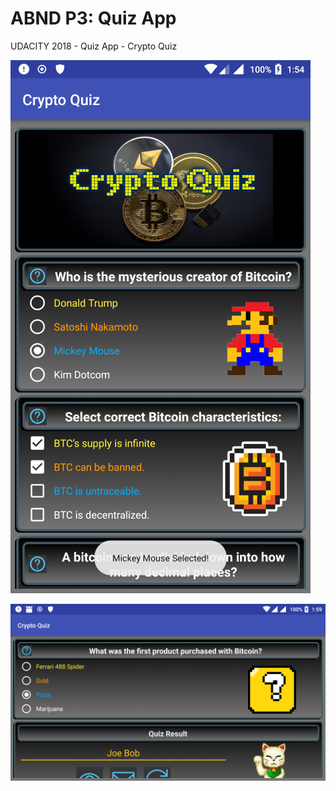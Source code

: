 # ABND P3: Quiz App
UDACITY 2018 - Quiz App - Crypto Quiz

![alt text](https://github.com/sevrage/CryptoQuiz/blob/master/portrait.png)

![alt text](https://github.com/sevrage/CryptoQuiz/blob/master/landscape.png)